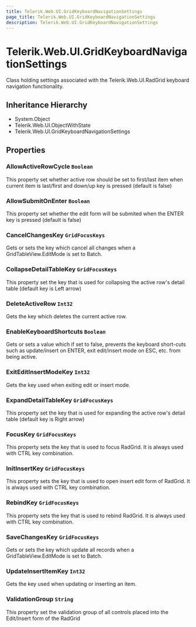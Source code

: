 ```yaml
---
title: Telerik.Web.UI.GridKeyboardNavigationSettings
page_title: Telerik.Web.UI.GridKeyboardNavigationSettings
description: Telerik.Web.UI.GridKeyboardNavigationSettings
---
```


# Telerik.Web.UI.GridKeyboardNavigationSettings

Class holding settings associated with the Telerik.Web.UI.RadGrid keyboard 
            navigation functionality.

## Inheritance Hierarchy

* System.Object
* Telerik.Web.UI.ObjectWithState
* Telerik.Web.UI.GridKeyboardNavigationSettings

## Properties

###  AllowActiveRowCycle `Boolean`

This property set whether active row should be set to first/last item when current item is last/first 
            and down/up key is pressed (default is false)

###  AllowSubmitOnEnter `Boolean`

This property set whether the edit form will be submited when the ENTER key is pressed 
            (default is false)

###  CancelChangesKey `GridFocusKeys`

Gets or sets the key which cancel all changes when a GridTableView.EditMode is set to Batch.

###  CollapseDetailTableKey `GridFocusKeys`

This property set the key that is used for collapsing the active row's detail table
            (default key is Left arrow)

###  DeleteActiveRow `Int32`

Gets the key which deletes the current active row.

###  EnableKeyboardShortcuts `Boolean`

Gets or sets a value which if set to false, prevents the keyboard short-cuts such as update/insert on ENTER,
            exit edit/insert mode on ESC, etc. from being active.

###  ExitEditInsertModeKey `Int32`

Gets the key used when exiting edit or insert mode.

###  ExpandDetailTableKey `GridFocusKeys`

This property set the key that is used for expanding the active row's detail table
            (default key is Right arrow)

###  FocusKey `GridFocusKeys`

This property sets the key that is used to focus RadGrid. It is always used with CTRL key combination.

###  InitInsertKey `GridFocusKeys`

This property sets the key that is used to open insert edit form of RadGrid. It is always used with CTRL key combination.

###  RebindKey `GridFocusKeys`

This property sets the key that is used to rebind RadGrid. It is always used with CTRL key combination.

###  SaveChangesKey `GridFocusKeys`

Gets or sets the key which update all records when a GridTableView.EditMode is set to Batch.

###  UpdateInsertItemKey `Int32`

Gets the key used when updating or inserting an item.

###  ValidationGroup `String`

This property set the validation group of all controls placed into the Edit/Insert form of the RadGrid

